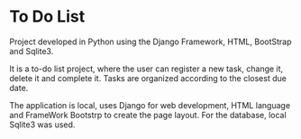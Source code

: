 # To Do List
Project developed in Python using the Django Framework, HTML, BootStrap and Sqlite3.

It is a to-do list project, where the user can register a new task, change it, delete it and complete it. Tasks are organized according to the closest due date.

The application is local, uses Django for web development, HTML language and FrameWork Bootstrp to create the page layout. For the database, local Sqlite3 was used.

